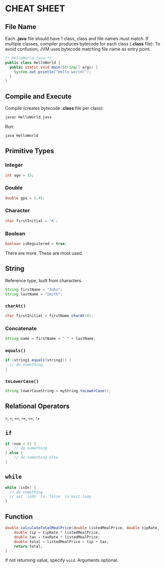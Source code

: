 # CHEAT SHEET

## File Name

Each **.java** file should have 1 class, class and file names must match. If multiple classes, compiler produces bytecode for each class (**.class** file). To avoid confusion, JVM uses bytecode matching file name as entry point.

```java
/* HelloWorld.java */
public class HelloWorld {
  public static void main(String[] args) {
    System.out.println("Hello world!");
  }
}
```

## Compile and Execute

Compile (creates bytecode **.class** file per class):

```sh
javac HelloWorld.java
```

Run:

```sh
java HelloWorld
```

## Primitive Types

### Integer

```java
int age = 15;
```

### Double

```java
double gpa = 3.45;
```

### Character

```java
char firstInitial = 'K';
```

### Boolean

```java
boolean isRegistered = true;
```

There are more. These are most used.

## String

Reference type, built from characters.

```java
String firstName = "John";
String lastName = "Smith";
```

### `charAt()`

```java
char firstInitial = firstName.charAt(0);
```

### Concatenate

```java
String name = firstName + " " + lastName;
```

### `equals()`

```java
if (string1.equals(string2)) {
  // do something
}
```

### `toLowerCase()`

```java
String lowerCaseString = myString.toLowerCase();
```

## Relational Operators

`>`, `<`, `==`, `>=`, `<=`, `!=`

## `if`

```java
if (num < 5) {
    // do something
} else {
    // do something else
}
```

## `while`

```java
while (isOn) {
  // do something
  // set `isOn` to `false` to exit loop
}
```

## Function

```java
double calculateTotalMealPrice(double listedMealPrice, double tipRate, double taxRate) {
    double tip = tipRate * listedMealPrice;
    double tax = taxRate * listedMealPrice;
    double total = listedMealPrice + tip + tax;
    return total;
}
```

If not returning value, specify `void`. Arguments optional.
